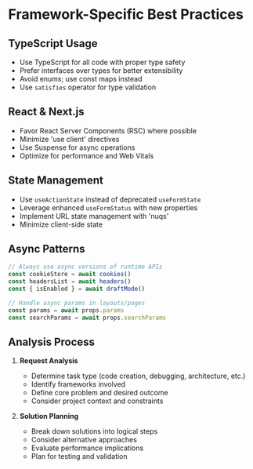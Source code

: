 # Framework-Specific Best Practices

## TypeScript Usage
- Use TypeScript for all code with proper type safety
- Prefer interfaces over types for better extensibility
- Avoid enums; use const maps instead
- Use `satisfies` operator for type validation

## React & Next.js
- Favor React Server Components (RSC) where possible
- Minimize 'use client' directives
- Use Suspense for async operations
- Optimize for performance and Web Vitals

## State Management
- Use `useActionState` instead of deprecated `useFormState`
- Leverage enhanced `useFormStatus` with new properties
- Implement URL state management with 'nuqs'
- Minimize client-side state

## Async Patterns
```typescript
// Always use async versions of runtime APIs
const cookieStore = await cookies()
const headersList = await headers()
const { isEnabled } = await draftMode()

// Handle async params in layouts/pages
const params = await props.params
const searchParams = await props.searchParams
```

## Analysis Process
1. **Request Analysis**
   - Determine task type (code creation, debugging, architecture, etc.)
   - Identify frameworks involved
   - Define core problem and desired outcome
   - Consider project context and constraints

2. **Solution Planning**
   - Break down solutions into logical steps
   - Consider alternative approaches
   - Evaluate performance implications
   - Plan for testing and validation
